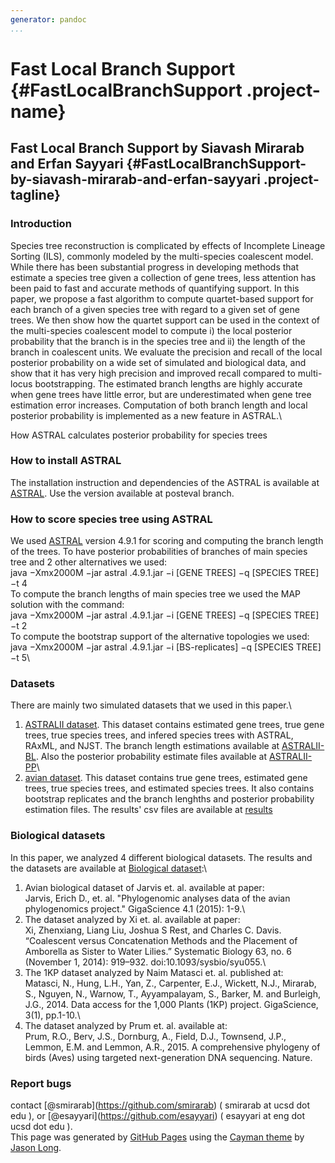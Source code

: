 ```yaml
---
generator: pandoc
...
```


<div class="section page-header">

Fast Local Branch Support {#FastLocalBranchSupport .project-name}
=========================

Fast Local Branch Support by Siavash Mirarab and Erfan Sayyari {#FastLocalBranchSupport-by-siavash-mirarab-and-erfan-sayyari .project-tagline}
--------------------------------------------------------------

</div>

<div class="section main-content">

### <span id="Introduction">[<span class="octicon octicon-link"></span>](#Introduction)</span>Introduction

Species tree reconstruction is complicated by effects of Incomplete
Lineage Sorting (ILS), commonly modeled by the multi-species coalescent
model. While there has been substantial progress in developing methods
that estimate a species tree given a collection of gene trees, less
attention has been paid to fast and accurate methods of quantifying
support. In this paper, we propose a fast algorithm to compute
quartet-based support for each branch of a given species tree with
regard to a given set of gene trees. We then show how the quartet
support can be used in the context of the multi-species coalescent model
to compute i) the local posterior probability that the branch is in the
species tree and ii) the length of the branch in coalescent units. We
evaluate the precision and recall of the local posterior probability on
a wide set of simulated and biological data, and show that it has very
high precision and improved recall compared to multi-locus
bootstrapping. The estimated branch lengths are highly accurate when
gene trees have little error, but are underestimated when gene tree
estimation error increases. Computation of both branch length and local
posterior probability is implemented as a new feature in ASTRAL.\

[<span
class="octicon octicon-link"></span>](#hhow-ASTRAL-calculates-posterior-probability-for-species-trees)How
ASTRAL calculates posterior probability for species trees
### <span id="how-to-install-ASTRAL">[<span class="octicon octicon-link"></span>](#how-to-install-ASTRAL)</span>How to install ASTRAL

The installation instruction and dependencies of the ASTRAL is available
at [ASTRAL](https://github.com/smirarab/ASTRAL/tree/posteval). Use the
version available at posteval branch.

### <span id="how-to-score-species-tree-using-astral">[<span class="how-to-score-species-tree-using-astral"></span>](#how-distique-works)</span>How to score species tree using ASTRAL

We used [ASTRAL](https://github.com/smirarab/ASTRAL/tree/posteval)
version 4.9.1 for scoring and computing the branch length of the trees.
To have posterior probabilities of branches of main species tree and 2
other alternatives we used:\
 java −Xmx2000M −jar astral .4.9.1.jar −i \[GENE TREES\] −q \[SPECIES
TREE\] −t 4\
 To compute the branch lengths of main species tree we used the MAP
solution with the command:\
 java −Xmx2000M −jar astral .4.9.1.jar −i \[GENE TREES\] −q \[SPECIES
TREE\] −t 2\
 To compute the bootstrap support of the alternative topologies we
used:\
 java −Xmx2000M −jar astral .4.9.1.jar −i \[BS-replicates\] −q \[SPECIES
TREE\] −t 5\

### [<span class="octicon octicon-link"></span>](#datasets)Datasets

There are mainly two simulated datasets that we used in this paper.\
 1. [ASTRALII
dataset](https://drive.google.com/open?id=0B16sMwDmKEuuUnkzd3EzVlZhcDA).
This dataset contains estimated gene trees, true gene trees, true
species trees, and infered species trees with ASTRAL, RAxML, and NJST.
The branch length estimations available at
[ASTRALII-BL](https://drive.google.com/open?id=0B16sMwDmKEuuRElQSzBxaGFPZEU).
Also the posterior probability estimate files available at
[ASTRALII-PP](https://drive.google.com/open?id=0B16sMwDmKEuuYlZwSWRyaTkxMU0)\
 2. [avian
dataset](https://drive.google.com/open?id=0B16sMwDmKEuuWWZ3a2tnN3hkdkE).
This dataset contains true gene trees, estimated gene trees, true
species trees, and estimated species trees. It also contains bootstrap
replicates and the branch lenghths and posterior probability estimation
files. The results' csv files are available at
[results](https://drive.google.com/open?id=0B16sMwDmKEuuVWpVR2ZFSlBMbDg)

### <span id="biological-datasets">[<span class="octicon octicon-link"></span>](#biological-datasets)</span>Biological datasets

In this paper, we analyzed 4 different biological datasets. The results
and the datasets are available at [Biological
dataset](https://drive.google.com/open?id=0B16sMwDmKEuucTV4VnpTVlR1dXM):\
 1. Avian biological dataset of Jarvis et. al. available at paper:\
 Jarvis, Erich D., et. al. "Phylogenomic analyses data of the avian
phylogenomics project." GigaScience 4.1 (2015): 1-9.\
 2. The dataset analyzed by Xi et. al. available at paper:\
 Xi, Zhenxiang, Liang Liu, Joshua S Rest, and Charles C. Davis.
“Coalescent versus Concatenation Methods and the Placement of Amborella
as Sister to Water Lilies.” Systematic Biology 63, no. 6 (November 1,
2014): 919–932. doi:10.1093/sysbio/syu055.\
 3. The 1KP dataset analyzed by Naim Matasci et. al. published at:\
 Matasci, N., Hung, L.H., Yan, Z., Carpenter, E.J., Wickett, N.J.,
Mirarab, S., Nguyen, N., Warnow, T., Ayyampalayam, S., Barker, M. and
Burleigh, J.G., 2014. Data access for the 1,000 Plants (1KP) project.
GigaScience, 3(1), pp.1-10.\
 4. The dataset analyzed by Prum et. al. available at:\
 Prum, R.O., Berv, J.S., Dornburg, A., Field, D.J., Townsend, J.P.,
Lemmon, E.M. and Lemmon, A.R., 2015. A comprehensive phylogeny of birds
(Aves) using targeted next-generation DNA sequencing. Nature.

### <span id="report-bugs">[<span class="octicon octicon-link"></span>](#report-bugs)</span>Report bugs

contact <span class="citation">\[<span
class="citation">@smirarab</span>\]</span>(https://github.com/smirarab)
( smirarab at ucsd dot edu ), or <span class="citation">\[<span
class="citation">@esayyari</span>\]</span>(https://github.com/esayyari)
( esayyari at eng dot ucsd dot edu ).\
 <span class="site-footer-credits">This page was generated by [GitHub
Pages](https://pages.github.com) using the [Cayman
theme](https://github.com/jasonlong/cayman-theme) by [Jason
Long](https://twitter.com/jasonlong).</span>

</div>
